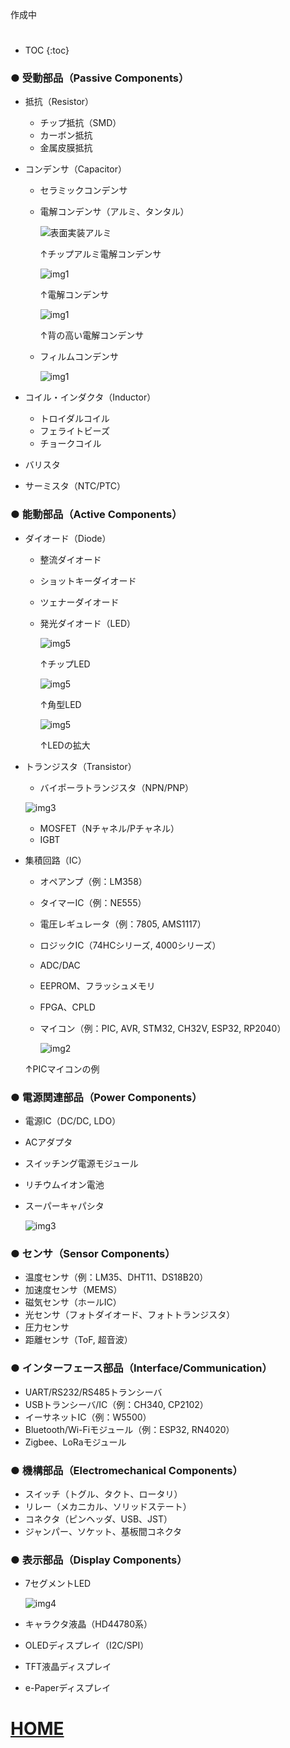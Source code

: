 作成中




#

* TOC
{:toc}

### ● 受動部品（Passive Components）

* 抵抗（Resistor）

  * チップ抵抗（SMD）
  * カーボン抵抗
  * 金属皮膜抵抗
* コンデンサ（Capacitor）

  * セラミックコンデンサ
  * 電解コンデンサ（アルミ、タンタル）
    
    ![表面実装アルミ](img6.jpg)
    
    ↑チップアルミ電解コンデンサ
    
    ![img1](img7.jpg)
    
    ↑電解コンデンサ
    
    ![img1](img8.jpg)
    
    ↑背の高い電解コンデンサ
    
  * フィルムコンデンサ
  
    ![img1](img1.jpg)
* コイル・インダクタ（Inductor）

  * トロイダルコイル
  * フェライトビーズ
  * チョークコイル
* バリスタ
* サーミスタ（NTC/PTC）

### ● 能動部品（Active Components）

* ダイオード（Diode）

  * 整流ダイオード
  * ショットキーダイオード
  * ツェナーダイオード
  * 発光ダイオード（LED）

    ![img5](img5.jpg)
 
    ↑チップLED

     ![img5](img10.jpg)
 
    ↑角型LED

    ![img5](img11.jpg)

    ↑LEDの拡大
  
* トランジスタ（Transistor）

  * バイポーラトランジスタ（NPN/PNP）
  
  ![img3](img9.jpg)
    
  * MOSFET（Nチャネル/Pチャネル）
  * IGBT
* 集積回路（IC）

  * オペアンプ（例：LM358）
  * タイマーIC（例：NE555）
  * 電圧レギュレータ（例：7805, AMS1117）
  * ロジックIC（74HCシリーズ, 4000シリーズ）
  * ADC/DAC
  * EEPROM、フラッシュメモリ
  * FPGA、CPLD
  * マイコン（例：PIC, AVR, STM32, CH32V, ESP32, RP2040）
 
    ![img2](img2.jpg)

  ↑PICマイコンの例

### ● 電源関連部品（Power Components）

* 電源IC（DC/DC, LDO）
* ACアダプタ
* スイッチング電源モジュール
* リチウムイオン電池
* スーパーキャパシタ

    ![img3](img3.jpg)

### ● センサ（Sensor Components）

* 温度センサ（例：LM35、DHT11、DS18B20）
* 加速度センサ（MEMS）
* 磁気センサ（ホールIC）
* 光センサ（フォトダイオード、フォトトランジスタ）
* 圧力センサ
* 距離センサ（ToF, 超音波）

### ● インターフェース部品（Interface/Communication）

* UART/RS232/RS485トランシーバ
* USBトランシーバ/IC（例：CH340, CP2102）
* イーサネットIC（例：W5500）
* Bluetooth/Wi-Fiモジュール（例：ESP32, RN4020）
* Zigbee、LoRaモジュール

### ● 機構部品（Electromechanical Components）

* スイッチ（トグル、タクト、ロータリ）
* リレー（メカニカル、ソリッドステート）
* コネクタ（ピンヘッダ、USB、JST）
* ジャンパー、ソケット、基板間コネクタ

### ● 表示部品（Display Components）

* 7セグメントLED
  
    ![img4](img4.jpg)

* キャラクタ液晶（HD44780系）
* OLEDディスプレイ（I2C/SPI）
* TFT液晶ディスプレイ
* e-Paperディスプレイ


# [HOME](https://mopurun.github.io/)
